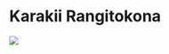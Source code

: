 <!-- 
Title: Ko Matangiao
ID: 9 
-->

# Karakii  Rangitokona

![](https://www.youtube.com/watch?v=AiI1GiS8Vic)
